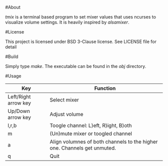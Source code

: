 #About

_tmix_ is a terminal based program to set mixer values that uses ncurses
to visualize volume settings. It is heavily inspired by _alsamixer_.

#License

This project is licensed under BSD 3-Clause license.
See LICENSE file for detail

#Build

Simply type _make_.
The executable can be found in the _obj_ directory.

#Usage

| Key  | Function |
|------|----------|
| Left/Right arrow key | Select mixer |
| Up/Down arrow key | Adjust volume |
| l,r,b | Toogle channel: L)eft, R)ight, B)oth |
| m | (Un)mute mixer or toogled channel |
| a | Align volumnes of both channels to the higher one. Channels get unmuted. |
| q | Quit |
